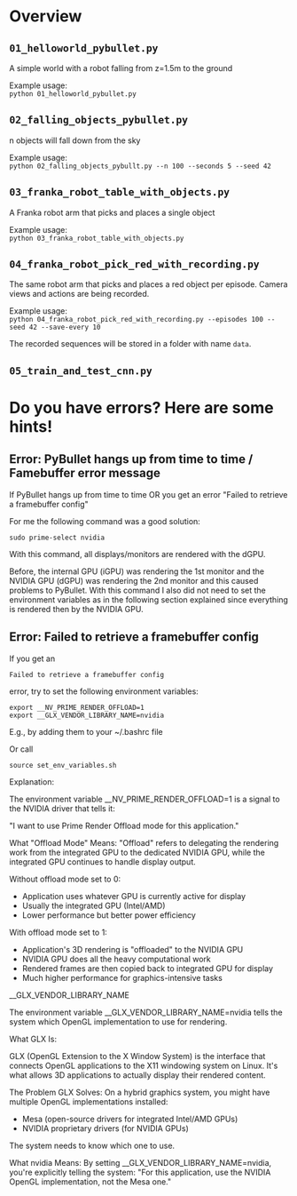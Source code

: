 # Overview

## `01_helloworld_pybullet.py`
A simple world with a robot falling from z=1.5m to the ground

Example usage:\
`python 01_helloworld_pybullet.py`



## `02_falling_objects_pybullet.py`
n objects will fall down from the sky

Example usage:\
`python 02_falling_objects_pybullt.py --n 100 --seconds 5 --seed 42`



## `03_franka_robot_table_with_objects.py`
A Franka robot arm that picks and places a single object

Example usage:\
`python 03_franka_robot_table_with_objects.py`



## `04_franka_robot_pick_red_with_recording.py`
The same robot arm that picks and places a red object per episode.
Camera views and actions are being recorded.

Example usage:\
`python 04_franka_robot_pick_red_with_recording.py --episodes 100 --seed 42 --save-every 10`

The recorded sequences will be stored in a folder with name `data`.



## `05_train_and_test_cnn.py`



# Do you have errors? Here are some hints!


## Error: PyBullet hangs up from time to time / Famebuffer error message


If
    PyBullet hangs up from time to time
OR
    you get an error "Failed to retrieve a framebuffer config"

For me the following command was a good solution:

    sudo prime-select nvidia

With this command, all displays/monitors are rendered with the dGPU.

Before, the internal GPU (iGPU) was rendering the 1st monitor and the NVIDIA GPU (dGPU) was rendering the 2nd monitor and this
caused problems to PyBullet. With this command I also did not need to set the environment variables as in the following section explained since everything is rendered then by the NVIDIA GPU.


## Error: Failed to retrieve a framebuffer config

If you get an

    Failed to retrieve a framebuffer config

error, try to set the following environment variables:

    export __NV_PRIME_RENDER_OFFLOAD=1
    export __GLX_VENDOR_LIBRARY_NAME=nvidia

E.g., by adding them to your ~/.bashrc file

Or call

    source set_env_variables.sh


Explanation:

The environment variable __NV_PRIME_RENDER_OFFLOAD=1 is a signal to the NVIDIA driver that tells it:

"I want to use Prime Render Offload mode for this application."

What "Offload Mode" Means: "Offload" refers to delegating the rendering work from the integrated GPU to the dedicated NVIDIA GPU, while the integrated GPU continues to handle display output.

Without offload mode set to 0:
- Application uses whatever GPU is currently active for display
- Usually the integrated GPU (Intel/AMD)
- Lower performance but better power efficiency

With offload mode set to 1:
- Application's 3D rendering is "offloaded" to the NVIDIA GPU
- NVIDIA GPU does all the heavy computational work
- Rendered frames are then copied back to integrated GPU for display
- Much higher performance for graphics-intensive tasks

__GLX_VENDOR_LIBRARY_NAME

The environment variable __GLX_VENDOR_LIBRARY_NAME=nvidia tells the system which OpenGL implementation to use for rendering.

What GLX Is:

GLX (OpenGL Extension to the X Window System) is the interface that connects OpenGL applications to the X11 windowing system on Linux. It's what allows 3D applications to actually display their rendered content.

The Problem GLX Solves:
On a hybrid graphics system, you might have multiple OpenGL implementations installed:
- Mesa (open-source drivers for integrated Intel/AMD GPUs)
- NVIDIA proprietary drivers (for NVIDIA GPUs)

The system needs to know which one to use. 

What nvidia Means:
By setting __GLX_VENDOR_LIBRARY_NAME=nvidia, you're explicitly telling the system:
"For this application, use the NVIDIA OpenGL implementation, not the Mesa one."